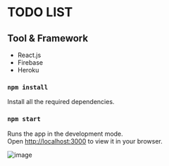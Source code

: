 # TODO LIST

## Tool & Framework
* React.js
* Firebase
* Heroku


### `npm install`
Install all the required dependencies.
### `npm start`
Runs the app in the development mode.\
Open [http://localhost:3000](http://localhost:3000) to view it in your browser.

![image](https://github.com/poojapatidar21/Todo-List/assets/56690803/765a0280-3834-4072-807d-75bd8335874f)

